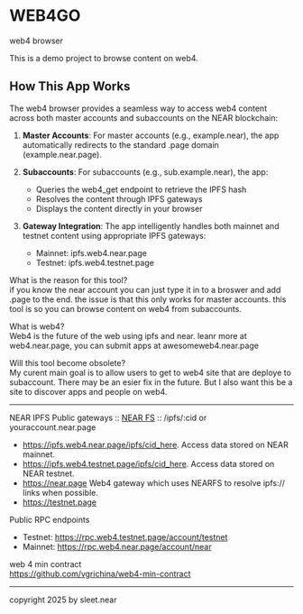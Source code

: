 # WEB4GO
web4 browser

This is a demo project to browse content on web4.

## How This App Works
The web4 browser provides a seamless way to access web4 content across both master accounts and subaccounts on the NEAR blockchain:

1. **Master Accounts**: For master accounts (e.g., example.near), the app automatically redirects to the standard .page domain (example.near.page).

2. **Subaccounts**: For subaccounts (e.g., sub.example.near), the app:
   - Queries the web4_get endpoint to retrieve the IPFS hash
   - Resolves the content through IPFS gateways
   - Displays the content directly in your browser

3. **Gateway Integration**: The app intelligently handles both mainnet and testnet content using appropriate IPFS gateways:
   - Mainnet: ipfs.web4.near.page
   - Testnet: ipfs.web4.testnet.page

What is the reason for this tool?
<br/>
if you know the near account you can just type it in to a broswer and add .page to the end. the issue is that this only works for master accounts. this tool is so you can browse content on web4 from subaccounts.

What is web4?
<br/>
Web4 is the future of the web using ipfs and near. leanr more at web4.near.page, you can submit apps at awesomeweb4.near.page


Will this tool become obsolete?
<br/>
My curent main goal is to allow users to get to web4 site that are deploye to subaccount. There may be an esier fix in the future. But I also want this be a site to discover apps and people on web4.


----

NEAR IPFS Public gateways :: [NEAR FS](https://github.com/vgrichina/nearfs) :: /ipfs/:cid or youraccount.near.page
- https://ipfs.web4.near.page/ipfs/cid_here. Access data stored on NEAR mainnet.
- https://ipfs.web4.testnet.page/ipfs/cid_here. Access data stored on NEAR testnet.
- https://near.page Web4 gateway which uses NEARFS to resolve ipfs:// links when possible.
- https://testnet.page



Public RPC endpoints
- Testnet: https://rpc.web4.testnet.page/account/testnet
- Mainnet: https://rpc.web4.near.page/account/near


web 4 min contract
<br/>
https://github.com/vgrichina/web4-min-contract


---

copyright 2025 by sleet.near